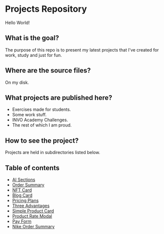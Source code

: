 # Projects Repository

Hello World!

## What is the goal?

The purpose of this repo is to present my latest projects that I've created for work, study and just for fun.

## Where are the source files?

On my disk.

## What projects are published here?

- Exercises made for students.
- Some work stuff.
- INVO Academy Challenges.
- The rest of which I am proud.

## How to see the project?

Projects are held in subdirectories listed below.

## Table of contents

- [AI Sections](https://vnowacki.github.io/aisections)
- [Order Summary](https://vnowacki.github.io/ordersummary)
- [NFT Card](https://vnowacki.github.io/nftcard)
- [Blog Card](https://vnowacki.github.io/blogcard)
- [Pricing Plans](https://vnowacki.github.io/pricingplans)
- [Three Advantages](https://vnowacki.github.io/threeadvantages)
- [Simple Product Card](https://vnowacki.github.io/simpleproductcard)
- [Product Rate Modal](https://vnowacki.github.io/productratemodal)
- [Pay Form](https://vnowacki.github.io/payform)
- [Nike Order Summary](https://vnowacki.github.io/nikeordersummary)
